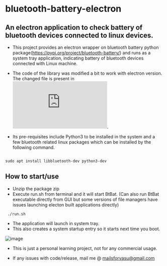 # bluetooth-battery-electron

## An electron application to check battery of bluetooth devices connected to linux devices.

- This project provides an electron wrapper on bluetooth battery python package(https://pypi.org/project/bluetooth-battery/) and runs as a system tray application, indicating battery of bluetooth devices connected with Linux machine. 
 
- The code of the library was modified a bit to work with electron version. The changed file is present in ![bbt/bluetooth_battery.py](https://github.com/vasusharma7/bluetooth-battery-electron/blob/master/bbt/bluetooth_battery.py).

- Its pre-requisites include Python3 to be installed in the system and a few bluetooth related linux packages which can be installed by the following command.

``` 

sudo apt install libbluetooth-dev python3-dev

```
## How to start/use

- Unzip the package zip
- Execute run.sh from terminal and it will start BtBat. (Can also run BtBat executable directly from GUI but some versions of file managers have issues launching electon built applications directly)
```
 ./run.sh
```
- The application will launch in system tray.
- This also creates a system startup entry so it starts next time you boot.

![image](https://user-images.githubusercontent.com/40715071/165670867-39b66543-51b5-45b5-a2a7-73683d5e664f.png)


- This is just a personal learning project, not for any commercial usage.

- If any issues with code/release, mail me @ mailsforvasu@gmail.com

